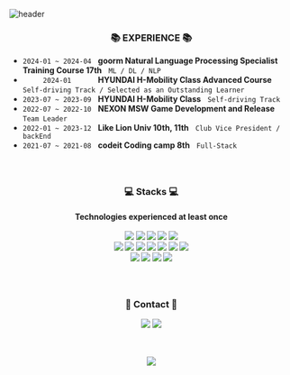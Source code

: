 ![header](https://capsule-render.vercel.app/api?type=Venom&color=gradient&height=300&section=header&text=Yeri's%20GitHub&fontSize=90)

<h3 align="center">
📚 EXPERIENCE 📚
</h3>

- `2024-01 ~ 2024-04` &nbsp; **goorm Natural Language Processing Specialist Training Course 17th** &nbsp; `ML / DL / NLP`
- `      2024-01      ` &nbsp; **HYUNDAI H-Mobility Class Advanced Course** &nbsp; `Self-driving Track / Selected as an Outstanding Learner`
- `2023-07 ~ 2023-09` &nbsp; **HYUNDAI H-Mobility Class** &nbsp; `Self-driving Track`
- `2022-07 ~ 2022-10` &nbsp; **NEXON MSW Game Development and Release** &nbsp; `Team Leader`
- `2022-01 ~ 2023-12` &nbsp; **Like Lion Univ 10th, 11th** &nbsp; `Club Vice President / backEnd`
- `2021-07 ~ 2021-08` &nbsp; **codeit Coding camp 8th** &nbsp; `Full-Stack`

<h3 align="center">
   <br/><br/>
💻 Stacks 💻
</h3>
<h4 align = "center">
  Technologies experienced at least once
  <br/><br/>
  <img src="https://img.shields.io/badge/Jupyter-F37626?style=flat-square&logo=Jupyter&logoColor=white"/>
  <img src="https://img.shields.io/badge/Pandas-150458?style=flat-square&logo=Pandas&logoColor=white"/>
  <img src="https://img.shields.io/badge/Numpy-013243?style=flat-square&logo=Numpy&logoColor=white"/>
  <img src="https://img.shields.io/badge/TensorFlow-FF6F00?style=flat-square&logo=TensorFlow&logoColor=white"/>
  <img src="https://img.shields.io/badge/PyTorch-EE4C2C?style=flat-square&logo=PyTorch&logoColor=white"/><br/>
  <img src="https://img.shields.io/badge/Python-3766AB?style=flat-square&logo=Python&logoColor=white"/>
  <img src="https://img.shields.io/badge/Django-092E20?style=flat-square&logo=Django&logoColor=white"/>
  <img src="https://img.shields.io/badge/Java-3766AB?style=flat-square&logo=Java&logoColor=white"/>
  <img src="https://img.shields.io/badge/C-A8B9CC?style=flat-square&logo=C&logoColor=white"/>
  <img src="https://img.shields.io/badge/C++-00599C?style=flat-square&logo=C++&logoColor=white"/>
  <img src="https://img.shields.io/badge/Lua-2C2D72?style=flat-square&logo=Lua&logoColor=white"/>
  <img src="https://img.shields.io/badge/Selenium-43B02A?style=flat-square&logo=Selenium&logoColor=white"/><br/>
  <img src="https://img.shields.io/badge/Html5-E34F26?style=flat-square&logo=Html5&logoColor=white"/>
  <img src="https://img.shields.io/badge/Css3-1572B6?style=flat-square&logo=Css3&logoColor=white"/>
  <img src="https://img.shields.io/badge/JavaScrpit-F7DF1E?style=flat-square&logo=JavaScript&logoColor=white"/>
  <img src="https://img.shields.io/badge/MySQL-4479A1?style=flat-square&logo=MySQL&logoColor=white"/><br/>
</h4>

<h3 align="center">
   <br/><br/>
📧 Contact 📧
</h3>
<p align="center">
   <a href="mailto:yeari0122@gmail.com"><img src="https://img.shields.io/badge/Gmail-EA4335?style=flat-square&logo=Gmail&logoColor=white&link=mailto:yeari0122@gmail.com"/></a>
   <a href="mailto:yeari0122@naver.com"><img src="https://img.shields.io/badge/Naver-03C75A?style=flat-square&logo=Naver&logoColor=white&link=mailto:yeari0122@naver.com"/></a>
</p>

<p align="center">
   <br/><br/>
   <a href="https://hits.seeyoufarm.com"><img src="https://hits.seeyoufarm.com/api/count/incr/badge.svg?url=https%3A%2F%2Fgithub.com%2FLimYeri&count_bg=%232421F1&title_bg=%23555555&icon=&icon_color=%23E7E7E7&title=hits&edge_flat=false"/></a>
</p>
